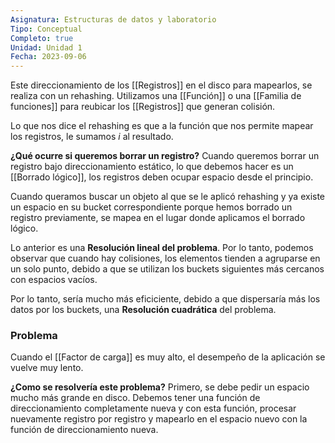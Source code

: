 ```yaml
---
Asignatura: Estructuras de datos y laboratorio
Tipo: Conceptual
Completo: true
Unidad: Unidad 1
Fecha: 2023-09-06
---
```


Este direccionamiento de los [[Registros]] en el disco para mapearlos, se realiza con un rehashing. 
Utilizamos una [[Función]] o una [[Familia de funciones]] para reubicar los [[Registros]] que generan colisión. 

Lo que nos dice el rehashing es que a la función que nos permite mapear los registros, le sumamos $i$ al resultado. 

**¿Qué ocurre si queremos borrar un registro?**
Cuando queremos borrar un registro bajo direccionamiento estático, lo que debemos hacer es un [[Borrado lógico]], los registros deben ocupar espacio desde el principio.

Cuando queramos buscar un objeto al que se le aplicó rehashing y ya existe un espacio en su bucket correspondiente porque hemos borrado un registro previamente, se mapea en el lugar donde aplicamos el borrado lógico. 

Lo anterior es una **Resolución lineal del problema**. Por lo tanto, podemos observar que cuando hay colisiones, los elementos tienden a agruparse en un solo punto, debido a que se utilizan los buckets siguientes más cercanos con espacios vacíos. 

Por lo tanto, sería mucho más eficiciente, debido a que dispersaría más los datos por los buckets, una **Resolución cuadrática** del problema. 

### Problema
Cuando el [[Factor de carga]] es muy alto, el desempeño de la aplicación se vuelve muy lento.

**¿Como se resolvería este problema?**
Primero, se debe pedir un espacio mucho más grande en disco. Debemos tener una función de direccionamiento completamente nueva y con esta función, procesar nuevamente registro por registro y mapearlo en el espacio nuevo con la función de direccionamiento nueva. 